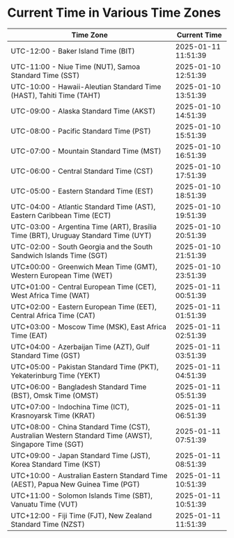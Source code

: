 # Current Time in Various Time Zones

| Time Zone | Current Time |
|-----------|--------------|
| UTC-12:00 - Baker Island Time (BIT) | 2025-01-11 11:51:39 |
| UTC-11:00 - Niue Time (NUT), Samoa Standard Time (SST) | 2025-01-10 12:51:39 |
| UTC-10:00 - Hawaii-Aleutian Standard Time (HAST), Tahiti Time (TAHT) | 2025-01-10 13:51:39 |
| UTC-09:00 - Alaska Standard Time (AKST) | 2025-01-10 14:51:39 |
| UTC-08:00 - Pacific Standard Time (PST) | 2025-01-10 15:51:39 |
| UTC-07:00 - Mountain Standard Time (MST) | 2025-01-10 16:51:39 |
| UTC-06:00 - Central Standard Time (CST) | 2025-01-10 17:51:39 |
| UTC-05:00 - Eastern Standard Time (EST) | 2025-01-10 18:51:39 |
| UTC-04:00 - Atlantic Standard Time (AST), Eastern Caribbean Time (ECT) | 2025-01-10 19:51:39 |
| UTC-03:00 - Argentina Time (ART), Brasília Time (BRT), Uruguay Standard Time (UYT) | 2025-01-10 20:51:39 |
| UTC-02:00 - South Georgia and the South Sandwich Islands Time (SGT) | 2025-01-10 21:51:39 |
| UTC±00:00 - Greenwich Mean Time (GMT), Western European Time (WET) | 2025-01-10 23:51:39 |
| UTC+01:00 - Central European Time (CET), West Africa Time (WAT) | 2025-01-11 00:51:39 |
| UTC+02:00 - Eastern European Time (EET), Central Africa Time (CAT) | 2025-01-11 01:51:39 |
| UTC+03:00 - Moscow Time (MSK), East Africa Time (EAT) | 2025-01-11 02:51:39 |
| UTC+04:00 - Azerbaijan Time (AZT), Gulf Standard Time (GST) | 2025-01-11 03:51:39 |
| UTC+05:00 - Pakistan Standard Time (PKT), Yekaterinburg Time (YEKT) | 2025-01-11 04:51:39 |
| UTC+06:00 - Bangladesh Standard Time (BST), Omsk Time (OMST) | 2025-01-11 05:51:39 |
| UTC+07:00 - Indochina Time (ICT), Krasnoyarsk Time (KRAT) | 2025-01-11 06:51:39 |
| UTC+08:00 - China Standard Time (CST), Australian Western Standard Time (AWST), Singapore Time (SGT) | 2025-01-11 07:51:39 |
| UTC+09:00 - Japan Standard Time (JST), Korea Standard Time (KST) | 2025-01-11 08:51:39 |
| UTC+10:00 - Australian Eastern Standard Time (AEST), Papua New Guinea Time (PGT) | 2025-01-11 10:51:39 |
| UTC+11:00 - Solomon Islands Time (SBT), Vanuatu Time (VUT) | 2025-01-11 10:51:39 |
| UTC+12:00 - Fiji Time (FJT), New Zealand Standard Time (NZST) | 2025-01-11 11:51:39 |
